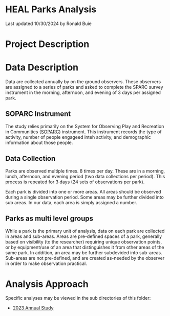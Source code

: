 # HEAL Parks Analysis

Last updated 10/30/2024 by Ronald Buie

# Project Description

# Data Description

Data are collected annually by on the ground observers. These observers are assigned to a series of parks and asked to complete the SPARC survey instrument in the morning, afternoon, and evening of 3 days per assigned park.

## SOPARC Instrument

The study relies primarily on the System for Observing Play and Recreation in Communities ([SOPARC]) instrument. This instrument records the type of activity, number of people engageed inteh activity, and demographic information about those people.

## Data Collection

Parks are observed multiple times. 8 times per day. These are in a morning, lunch, afternoon, and evening period (two data collections per period). This process is repeated for 3 days (24 sets of observations per park).

Each park is divided into one or more areas. All areas should be observed during a single observation period. Some areas may be further divided into sub areas. In our data, each area is simply assigned a number.

## Parks as multi level groups

While a park is the primary unit of analysis, data on each park are collected in areas and sub-areas. Areas are pre-defined spaces of a park, generally based on visibility (to the researcher) requiring unique observation points, or by equipment/use of an area that distinguishes it from other areas of the same park. In addition, an area may be further subdevided into sub-areas. Sub-areas are not pre-defined, and are created as-needed by the observer in order to make observation practical.

# Analysis Approach

Specific analyses may be viewed in the sub directories of this folder:

-  [2023 Annual Study](./2023)

[SOPARC]: https://activelivingresearch.org/sites/activelivingresearch.org/files/SOPARC_Protocols.pdf
